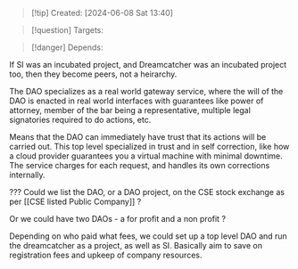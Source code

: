 
>[!tip] Created: [2024-06-08 Sat 13:40]

>[!question] Targets: 

>[!danger] Depends: 

If SI was an incubated project, and Dreamcatcher was an incubated project too, then they become peers, not a heirarchy.

The DAO specializes as a real world gateway service, where the will of the DAO is enacted in real world interfaces with guarantees like power of attorney, member of the bar being a representative, multiple legal signatories required to do actions, etc.

Means that the DAO can immediately have trust that its actions will be carried out.  This top level specialized in trust and in self correction, like how a cloud provider guarantees you a virtual machine with minimal downtime.  The service charges for each request, and handles its own corrections internally.

??? Could we list the DAO, or a DAO project, on the CSE stock exchange as per [[CSE listed Public Company]] ?

Or we could have two DAOs - a for profit and a non profit ?

Depending on who paid what fees, we could set up a top level DAO and run the dreamcatcher as a project, as well as SI.  Basically aim to save on registration fees and upkeep of company resources.